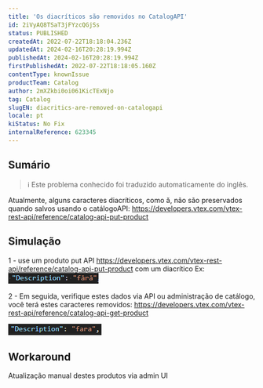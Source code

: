 ```yaml
---
title: 'Os diacríticos são removidos no CatalogAPI'
id: 2iVyAQ8TSaT3jFYzcQGjSs
status: PUBLISHED
createdAt: 2022-07-22T18:18:04.236Z
updatedAt: 2024-02-16T20:28:19.994Z
publishedAt: 2024-02-16T20:28:19.994Z
firstPublishedAt: 2022-07-22T18:18:05.160Z
contentType: knownIssue
productTeam: Catalog
author: 2mXZkbi0oi061KicTExNjo
tag: Catalog
slugEN: diacritics-are-removed-on-catalogapi
locale: pt
kiStatus: No Fix
internalReference: 623345
---
```


## Sumário

>ℹ️ Este problema conhecido foi traduzido automaticamente do inglês.



Atualmente, alguns caracteres diacríticos, como ă, não são preservados quando salvos usando o catálogoAPI: https://developers.vtex.com/vtex-rest-api/reference/catalog-api-put-product





## Simulação


1 - use um produto put API https://developers.vtex.com/vtex-rest-api/reference/catalog-api-put-product com um diacrítico
Ex:
 ![](https://raw.githubusercontent.com/vtexdocs/known-issues/refs/heads/main/docs/pt/known-issues/Catalog/os-diacriticos-sao-removidos-no-catalogapi_1.png)

2 - Em seguida, verifique estes dados via API ou administração de catálogo, você terá estes caracteres removidos: https://developers.vtex.com/vtex-rest-api/reference/catalog-api-get-product

 ![](https://raw.githubusercontent.com/vtexdocs/known-issues/refs/heads/main/docs/pt/known-issues/Catalog/os-diacriticos-sao-removidos-no-catalogapi_2.png)





## Workaround


Atualização manual destes produtos via admin UI

